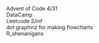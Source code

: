 Advent of Code 4/31 \
DataCamp \
Leetcode 2/inf \
dot graphviz for making flowcharts \
R_shenanigans 
